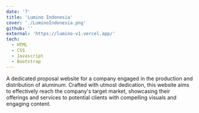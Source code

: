 ```yaml
---
date: '7'
title: 'Lumino Indonesia'
cover: './LuminoIndonesia.png'
github: ''
external: 'https://lumino-v1.vercel.app/'
tech:
  - HTML
  - CSS
  - Javascript
  - Bootstrap
---
```


A dedicated proposal website for a company engaged in the production and distribution of aluminum. Crafted with utmost dedication, this website aims to effectively reach the company's target market, showcasing their offerings and services to potential clients with compelling visuals and engaging content.
